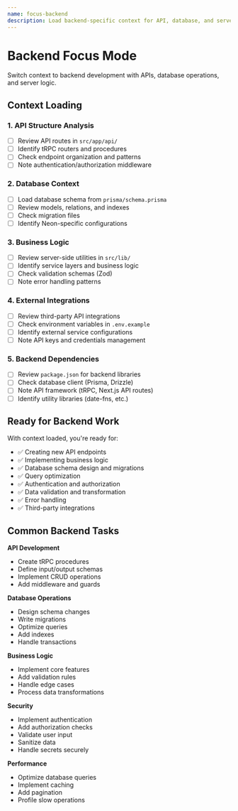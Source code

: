```yaml
---
name: focus-backend
description: Load backend-specific context for API, database, and server-side development
---
```


# Backend Focus Mode

Switch context to backend development with APIs, database operations, and server logic.

## Context Loading

### 1. API Structure Analysis
- [ ] Review API routes in `src/app/api/`
- [ ] Identify tRPC routers and procedures
- [ ] Check endpoint organization and patterns
- [ ] Note authentication/authorization middleware

### 2. Database Context
- [ ] Load database schema from `prisma/schema.prisma`
- [ ] Review models, relations, and indexes
- [ ] Check migration files
- [ ] Identify Neon-specific configurations

### 3. Business Logic
- [ ] Review server-side utilities in `src/lib/`
- [ ] Identify service layers and business logic
- [ ] Check validation schemas (Zod)
- [ ] Note error handling patterns

### 4. External Integrations
- [ ] Review third-party API integrations
- [ ] Check environment variables in `.env.example`
- [ ] Identify external service configurations
- [ ] Note API keys and credentials management

### 5. Backend Dependencies
- [ ] Review `package.json` for backend libraries
- [ ] Check database client (Prisma, Drizzle)
- [ ] Note API framework (tRPC, Next.js API routes)
- [ ] Identify utility libraries (date-fns, etc.)

## Ready for Backend Work

With context loaded, you're ready for:
- ✅ Creating new API endpoints
- ✅ Implementing business logic
- ✅ Database schema design and migrations
- ✅ Query optimization
- ✅ Authentication and authorization
- ✅ Data validation and transformation
- ✅ Error handling
- ✅ Third-party integrations

## Common Backend Tasks

**API Development**
- Create tRPC procedures
- Define input/output schemas
- Implement CRUD operations
- Add middleware and guards

**Database Operations**
- Design schema changes
- Write migrations
- Optimize queries
- Add indexes
- Handle transactions

**Business Logic**
- Implement core features
- Add validation rules
- Handle edge cases
- Process data transformations

**Security**
- Implement authentication
- Add authorization checks
- Validate user input
- Sanitize data
- Handle secrets securely

**Performance**
- Optimize database queries
- Implement caching
- Add pagination
- Profile slow operations